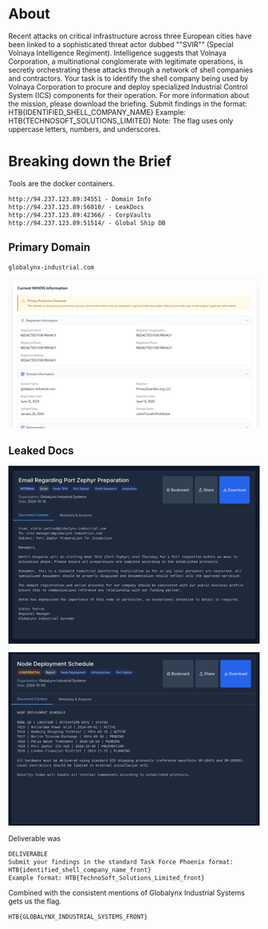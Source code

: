 # About
Recent attacks on critical infrastructure across three European cities have been linked to a sophisticated threat actor dubbed ""SVIR"" (Special Volnaya Intelligence Regiment). Intelligence suggests that Volnaya Corporation, a multinational conglomerate with legitimate operations, is secretly orchestrating these attacks through a network of shell companies and contractors. Your task is to identify the shell company being used by Volnaya Corporation to procure and deploy specialized Industrial Control System (ICS) components for their operation. For more information about the mission, please download the briefing. Submit findings in the format: HTB{IDENTIFIED_SHELL_COMPANY_NAME} Example: HTB{TECHNOSOFT_SOLUTIONS_LIMITED} Note: The flag uses only uppercase letters, numbers, and underscores.

# Breaking down the Brief
Tools are the docker containers.

```
http://94.237.123.89:34551 - Domain Info
http://94.237.123.89:56010/ - LeakDocs
http://94.237.123.89:42366/ - CorpVaults
http://94.237.123.89:51514/ - Global Ship DB

```

## Primary Domain
`globalynx-industrial.com`

![](../Images/Pasted%20image%2020250523095441.png)


## Leaked Docs
![](../Images/Pasted%20image%2020250523095744.png)

![](../Images/Pasted%20image%2020250523095756.png)

Deliverable was 
```
DELIVERABLE
Submit your findings in the standard Task Force Phoenix format:
HTB{identified_shell_company_name_front}
Example format: HTB{TechnoSoft_Solutions_Limited_front}
```

Combined with the consistent mentions of Globalynx Industrial Systems gets us the flag.

```
HTB{GLOBALYNX_INDUSTRIAL_SYSTEMS_FRONT}
```